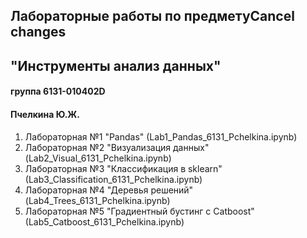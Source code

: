 ## Лабораторные работы по предметуCancel changes
## "Инструменты анализ данных"
#### группа 6131-010402D
#### Пчелкина Ю.Ж.

1. Лабораторная №1 "Pandas" (Lab1_Pandas_6131_Pchelkina.ipynb)
2. Лабораторная №2 "Визуализация данных" (Lab2_Visual_6131_Pchelkina.ipynb)
3. Лабораторная №3 "Классификация в sklearn" (Lab3_Classification_6131_Pchelkina.ipynb)
4. Лабораторная №4 "Деревья решений" (Lab4_Trees_6131_Pchelkina.ipynb)
5. Лабораторная №5 "Градиентный бустинг с Catboost" (Lab5_Catboost_6131_Pchelkina.ipynb)
